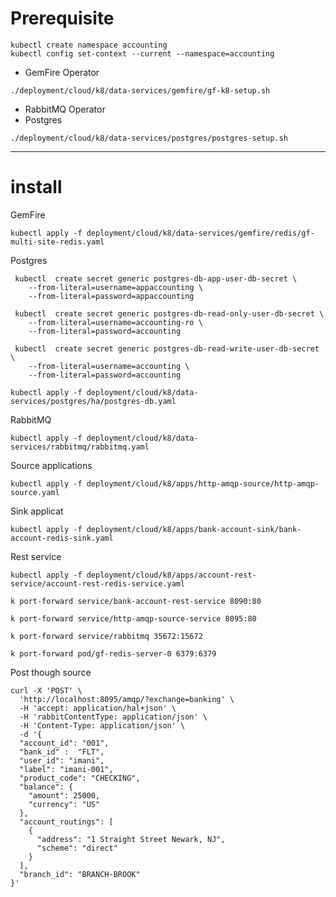 # Prerequisite


```shell
kubectl create namespace accounting
kubectl config set-context --current --namespace=accounting
```

- GemFire Operator
```shell
./deployment/cloud/k8/data-services/gemfire/gf-k8-setup.sh
```

- RabbitMQ Operator
- Postgres
```shell
./deployment/cloud/k8/data-services/postgres/postgres-setup.sh
```

------------------

# install


GemFire

```shell
kubectl apply -f deployment/cloud/k8/data-services/gemfire/redis/gf-multi-site-redis.yaml
```


Postgres
```shell 
 kubectl  create secret generic postgres-db-app-user-db-secret \
    --from-literal=username=appaccounting \
    --from-literal=password=appaccounting
 
 kubectl  create secret generic postgres-db-read-only-user-db-secret \
    --from-literal=username=accounting-ro \
    --from-literal=password=accounting
 
 kubectl  create secret generic postgres-db-read-write-user-db-secret \
    --from-literal=username=accounting \
    --from-literal=password=accounting
    
kubectl apply -f deployment/cloud/k8/data-services/postgres/ha/postgres-db.yaml
```

RabbitMQ

```shell
kubectl apply -f deployment/cloud/k8/data-services/rabbitmq/rabbitmq.yaml
```


Source applications
```shell
kubectl apply -f deployment/cloud/k8/apps/http-amqp-source/http-amqp-source.yaml
```


Sink applicat

```shell
kubectl apply -f deployment/cloud/k8/apps/bank-account-sink/bank-account-redis-sink.yaml
```


Rest service

```shell
kubectl apply -f deployment/cloud/k8/apps/account-rest-service/account-rest-redis-service.yaml
```


```shell
k port-forward service/bank-account-rest-service 8090:80
```

```shell
k port-forward service/http-amqp-source-service 8095:80
```

```shell
k port-forward service/rabbitmq 35672:15672
```

```shell
k port-forward pod/gf-redis-server-0 6379:6379
```

Post though source

```shell
curl -X 'POST' \
  'http://localhost:8095/amqp/?exchange=banking' \
  -H 'accept: application/hal+json' \
  -H 'rabbitContentType: application/json' \
  -H 'Content-Type: application/json' \
  -d '{
  "account_id": "001",
  "bank_id" :  "FLT",
  "user_id": "imani",
  "label": "imani-001",
  "product_code": "CHECKING",
  "balance": {
    "amount": 25000,
    "currency": "US"
  },
  "account_routings": [
    {
      "address": "1 Straight Street Newark, NJ",
      "scheme": "direct"
    }
  ],
  "branch_id": "BRANCH-BROOK"
}'
```